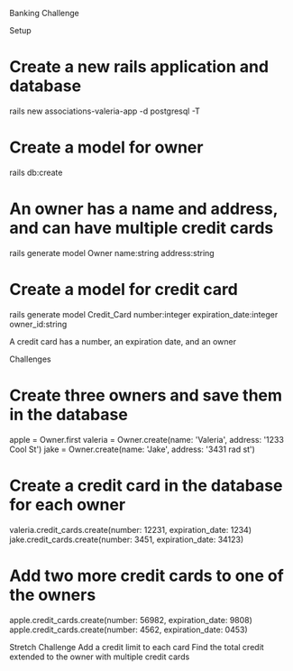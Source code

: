 Banking Challenge

Setup
# Create a new rails application and database

 rails new associations-valeria-app -d postgresql -T


# Create a model for owner

 rails db:create


# An owner has a name and address, and can have multiple credit cards

rails generate model Owner name:string address:string 


# Create a model for credit card

rails generate model Credit_Card number:integer expiration_date:integer owner_id:string

A credit card has a number, an expiration date, and an owner


Challenges
# Create three owners and save them in the database
apple = Owner.first
valeria = Owner.create(name: 'Valeria', address: '1233 Cool St')
jake = Owner.create(name: 'Jake', address: '3431 rad st')

# Create a credit card in the database for each owner

valeria.credit_cards.create(number: 12231, expiration_date: 1234)
jake.credit_cards.create(number: 3451, expiration_date: 34123)


# Add two more credit cards to one of the owners

apple.credit_cards.create(number: 56982, expiration_date: 9808)
apple.credit_cards.create(number: 4562, expiration_date: 0453)

Stretch Challenge
Add a credit limit to each card
Find the total credit extended to the owner with multiple credit cards
